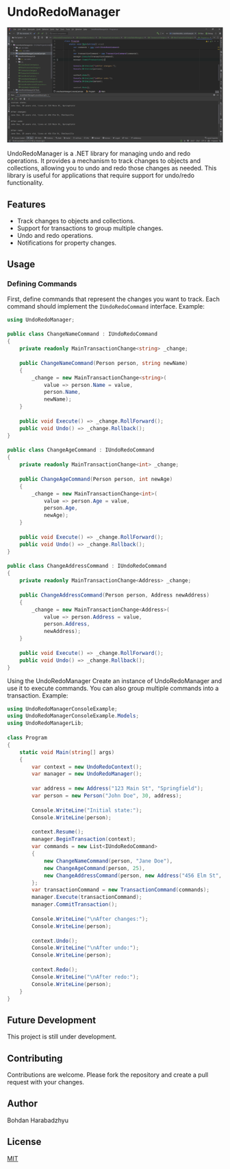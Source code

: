 # UndoRedoManager
![Image 1](Screenshots/Screen1.png)

UndoRedoManager is a .NET library for managing undo and redo operations. It provides a mechanism to track changes to objects and collections, allowing you to undo and redo those changes as needed. This library is useful for applications that require support for undo/redo functionality.

## Features

- Track changes to objects and collections.
- Support for transactions to group multiple changes.
- Undo and redo operations.
- Notifications for property changes.

## Usage
### Defining Commands

First, define commands that represent the changes you want to track. Each command should implement the `IUndoRedoCommand` interface. Example:

```csharp
using UndoRedoManager;

public class ChangeNameCommand : IUndoRedoCommand
{
    private readonly MainTransactionChange<string> _change;

    public ChangeNameCommand(Person person, string newName)
    {
        _change = new MainTransactionChange<string>(
            value => person.Name = value,
            person.Name,
            newName);
    }

    public void Execute() => _change.RollForward();
    public void Undo() => _change.Rollback();
}

public class ChangeAgeCommand : IUndoRedoCommand
{
    private readonly MainTransactionChange<int> _change;

    public ChangeAgeCommand(Person person, int newAge)
    {
        _change = new MainTransactionChange<int>(
            value => person.Age = value,
            person.Age,
            newAge);
    }

    public void Execute() => _change.RollForward();
    public void Undo() => _change.Rollback();
}

public class ChangeAddressCommand : IUndoRedoCommand
{
    private readonly MainTransactionChange<Address> _change;

    public ChangeAddressCommand(Person person, Address newAddress)
    {
        _change = new MainTransactionChange<Address>(
            value => person.Address = value,
            person.Address,
            newAddress);
    }

    public void Execute() => _change.RollForward();
    public void Undo() => _change.Rollback();
}
```

Using the UndoRedoManager
Create an instance of UndoRedoManager and use it to execute commands. You can also group multiple commands into a transaction. Example:

```csharp
using UndoRedoManagerConsoleExample;
using UndoRedoManagerConsoleExample.Models;
using UndoRedoManagerLib;

class Program
{
    static void Main(string[] args)
    {
        var context = new UndoRedoContext();
        var manager = new UndoRedoManager();

        var address = new Address("123 Main St", "Springfield");
        var person = new Person("John Doe", 30, address);

        Console.WriteLine("Initial state:");
        Console.WriteLine(person);

        context.Resume();
        manager.BeginTransaction(context);
        var commands = new List<IUndoRedoCommand>
        {
            new ChangeNameCommand(person, "Jane Doe"),
            new ChangeAgeCommand(person, 25),
            new ChangeAddressCommand(person, new Address("456 Elm St", "Shelbyville"))
        };
        var transactionCommand = new TransactionCommand(commands);
        manager.Execute(transactionCommand);
        manager.CommitTransaction();

        Console.WriteLine("\nAfter changes:");
        Console.WriteLine(person);

        context.Undo();
        Console.WriteLine("\nAfter undo:");
        Console.WriteLine(person);

        context.Redo();
        Console.WriteLine("\nAfter redo:");
        Console.WriteLine(person);
    }
}
```



## Future Development

This project is still under development.

## Contributing

Contributions are welcome. Please fork the repository and create a pull request with your changes.

## Author

Bohdan Harabadzhyu

## License

[MIT](https://choosealicense.com/licenses/mit/)